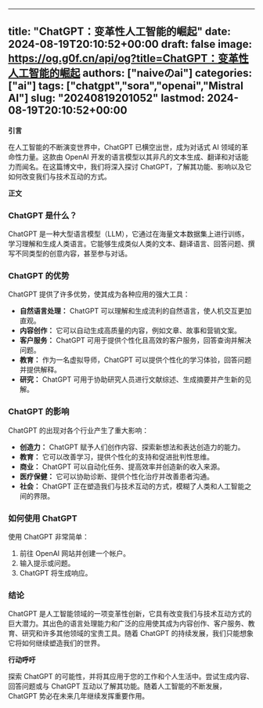 
---
title: "ChatGPT：变革性人工智能的崛起"
date: 2024-08-19T20:10:52+00:00
draft: false
image: https://og.g0f.cn/api/og?title=ChatGPT：变革性人工智能的崛起
authors: ["naiveのai"]
categories: ["ai"]
tags: ["chatgpt","sora","openai","Mistral AI"]
slug: "20240819201052"
lastmod: 2024-08-19T20:10:52+00:00
---
**引言**

在人工智能的不断演变世界中，ChatGPT 已横空出世，成为对话式 AI 领域的革命性力量。这款由 OpenAI 开发的语言模型以其非凡的文本生成、翻译和对话能力而闻名。在这篇博文中，我们将深入探讨 ChatGPT，了解其功能、影响以及它如何改变我们与技术互动的方式。

**正文**

### ChatGPT 是什么？

ChatGPT 是一种大型语言模型（LLM），它通过在海量文本数据集上进行训练，学习理解和生成人类语言。它能够生成类似人类的文本、翻译语言、回答问题、撰写不同类型的创意内容，甚至参与对话。

### ChatGPT 的优势

ChatGPT 提供了许多优势，使其成为各种应用的强大工具：

- **自然语言处理：** ChatGPT 可以理解和生成流利的自然语言，使人机交互更加直观。
- **内容创作：** 它可以自动生成高质量的内容，例如文章、故事和营销文案。
- **客户服务：** ChatGPT 可用于提供个性化且高效的客户服务，回答查询并解决问题。
- **教育：** 作为一名虚拟导师，ChatGPT 可以提供个性化的学习体验，回答问题并提供解释。
- **研究：** ChatGPT 可用于协助研究人员进行文献综述、生成摘要并产生新的见解。

### ChatGPT 的影响

ChatGPT 的出现对各个行业产生了重大影响：

- **创造力：** ChatGPT 赋予人们创作内容、探索新想法和表达创造力的能力。
- **教育：** 它可以改善学习，提供个性化的支持和促进批判性思维。
- **商业：** ChatGPT 可以自动化任务、提高效率并创造新的收入来源。
- **医疗保健：** 它可以协助诊断、提供个性化治疗并改善患者沟通。
- **社会：** ChatGPT 正在塑造我们与技术互动的方式，模糊了人类和人工智能之间的界限。

### 如何使用 ChatGPT

使用 ChatGPT 非常简单：

1. 前往 OpenAI 网站并创建一个帐户。
2. 输入提示或问题。
3. ChatGPT 将生成响应。

### 结论

ChatGPT 是人工智能领域的一项变革性创新，它具有改变我们与技术互动方式的巨大潜力。其出色的语言处理能力和广泛的应用使其成为内容创作、客户服务、教育、研究和许多其他领域的宝贵工具。随着 ChatGPT 的持续发展，我们只能想象它将如何继续塑造我们的世界。

**行动呼吁**

探索 ChatGPT 的可能性，并将其应用于您的工作和个人生活中。尝试生成内容、回答问题或与 ChatGPT 互动以了解其功能。随着人工智能的不断发展，ChatGPT 势必在未来几年继续发挥重要作用。
